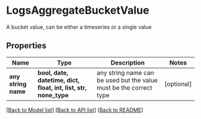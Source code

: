 # LogsAggregateBucketValue

A bucket value, can be either a timeseries or a single value

## Properties
Name | Type | Description | Notes
------------ | ------------- | ------------- | -------------
**any string name** | **bool, date, datetime, dict, float, int, list, str, none_type** | any string name can be used but the value must be the correct type | [optional]

[[Back to Model list]](README.md#documentation-for-models) [[Back to API list]](README.md#documentation-for-api-endpoints) [[Back to README]](README.md)


